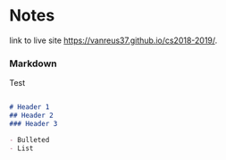 # Notes

link to live site https://vanreus37.github.io/cs2018-2019/.

### Markdown

Test

```markdown

# Header 1
## Header 2
### Header 3

- Bulleted
- List
